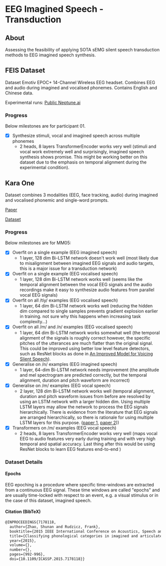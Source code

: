 # EEG Imagined Speech - Transduction

## About

Assessing the feasibility of applying SOTA sEMG silent speech transduction methods to EEG imagined speech synthesis.

## FEIS Dataset
Dataset Emotiv EPOC+ 14-Channel Wireless EEG headset. Combines EEG and audio
during imagined and vocalised phonemes. Contains English and Chinese data.

Experimental runs:
[Public Neptune.ai](https://app.neptune.ai/miscellaneousstuff/imagined-speech-feis/experiments?split=tbl&dash=charts&viewId=9760c3bc-4c53-41e5-82c6-9764b1aa3d61)

### Progress

Below milestones are for participant 01.
- [x] Synthesize stimuli, vocal and imagined speech across multiple phonemes
   - 2 heads, 8 layers TransformerEncoder works very well
     (stimuli and vocal work extremely well and surprisingly, imagined speech
      synthesis shows promise. This might be working better on this dataset
      due to the emphasis on temporal alignment during the experimental
      condition).

## Kara One

Dataset combines 3 modalities (EEG, face tracking, audio) during imagined and
vocalised phonemic and single-word prompts.

[Paper](http://www.cs.toronto.edu/~complingweb/data/karaOne/ZhaoRudzicz15.pdf)

[Dataset](http://www.cs.toronto.edu/~complingweb/data/karaOne/karaOne.html)

### Progress

Below milestones are for MM05:
- [x] Overfit on a single example (EEG imagined speech)
   - 1 layer, 128 dim Bi-LSTM network doesn't work well
     (most likely due to misalignment between imagined EEG signals and audio targets,
     this is a major issue for a transduction network)
- [x] Overfit on a single example (EEG vocalised speech)
   - 1 layer, 128 dim Bi-LSTM network works well
     (seems like the temporal alignment between the vocal EEG signals and the audio
     recordings make it easy to synthesize audio features from parallel vocal EEG signals)
- [x] Overfit on all /tiy/ examples (EEG vocalised speech)
    - 1 layer, 64 dim Bi-LSTM network works well
      (reducing the hidden dim compared to single samples prevents gradient explosion
       earlier in training. not sure why this happens when increasing task complexity...)
- [x] Overfit on all /m/ and /n/ examples (EEG vocalised speech)
    - 1 layer, 64 dim Bi-LSTM network works somewhat well
      (the temporal alignment of the signals is roughly correct however, the specific
       pitches of the utterances are much flatter than the original signal. This
       could be improved using better low level feature detectors, such as ResNet
       blocks as done in
       [An Improved Model for Voicing Slient Speech](https://arxiv.org/abs/2106.01933)).
- [x] Generalise on /n/ examples (EEG imagined speech)
   - 1 layer, 64-dim Bi-LSTM network needs improvement
     (the amplitude and mel spectrogram are predicted correctly, but the temporal
      alignment, duration and pitch waveform are incorrect)
- [x] Generalise on /m/ examples (EEG vocal speech)
   - 2 layer, 128 dim Bi-LSTM network works well
     (temporal alignment, duration and pitch waveform issues from before are resolved
      by using an LSTM network with a larger hidden dim. Using multiple LSTM layers
      may allow the network to process the EEG signals hierarchically. There is 
      evidence from the literature that EEG signals are arranged hierarchically,
      so there is rationale for using multiple LSTM layers for this purpose.
      ([paper 1](https://pubmed.ncbi.nlm.nih.gov/22361076/),
      [paper 2](https://www.sciencedirect.com/science/article/abs/pii/S1053811905025140)))
- [x] Transformers on /m/ examples (EEG vocal speech)
    - 2 heads, 8 layers TransformerEncoder works very well
      (maps vocal EEG to audio features very early during training and with very high
       temporal and spatial accuracy. Last thing after this would be using ResNet blocks
       to learn EEG features end-to-end )

### Dataset Details

#### Epochs

EEG epoching is a procedure where specific time-windows are extracted
from a continuous EEG signal. These time windows are called "epochs"
and are usually time-locked with respect to an event, e.g. a visual stimulus
or in the case of this dataset, imagined speech.

#### Citation (BibTeX)

```tex
@INPROCEEDINGS{7178118,
  author={Zhao, Shunan and Rudzicz, Frank},
  booktitle={2015 IEEE International Conference on Acoustics, Speech and Signal Processing (ICASSP)}, 
  title={Classifying phonological categories in imagined and articulated speech}, 
  year={2015},
  volume={},
  number={},
  pages={992-996},
  doi={10.1109/ICASSP.2015.7178118}}
```